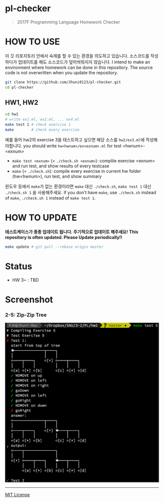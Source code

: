 # pl-checker
> 2017F Programming Language Homework Checker

# HOW TO USE
이 깃 리포지토리 안에서 숙제를 할 수 있는 환경을 의도하고 있습니다. 소스코드를 작성하다가 업데이트를 해도 소스코드가 덮어씌워지지 않습니다.
I intend to make an environment where homework can be done in this repository. The source code is not overwritten when you update the repository.
```bash
git clone https://github.com/Jhuni0123/pl-checker.git
cd pl-checker
```
## HW1, HW2
```bash
cd hw1
# write ex1.ml, ex2.ml, ... ex4.ml
make test 1 # check exercise 1
make        # check every exercise
```
예를 들어 hw2의 exercise 3을 테스트하고 싶으면 해당 소스를 `hw2/ex3.ml`에 작성해야합니다.
you should write `hw<hwnum>/ex<exnum>.ml` for test \<hwnum>-\<exnum>
- `make test <exnum>` (= `./check.sh <exnum>`): complile exercise \<exnum> and run test, and show results of every testcase
- `make` (= `./check.sh`): compile every exercise in current hw folder (hw\<hwnum>), run test, and show summary

윈도우 등에서 `make`가 없는 환경이라면 `make` 대신 `./check.sh`, `make test 1` 대신 `./check.sh 1` 을 사용해주세요. If you don't have `make`, use `./check.sh` instead of `make`, `./check.sh 1` instead of `make test 1`.

# HOW TO UPDATE
**테스트케이스가 종종 업데이트 됩니다. 주기적으로 업데이트 해주세요!**
**This repository is often updated. Please Update periodically!!**
```bash
make update # git pull --rebase origin master
```

# Status
- HW 3~ : TBD

# Screenshot
### 2-5: Zip-Zip Tree
![2-5](img/PL_2-5.png)

---
[MIT License](LICENSE)
